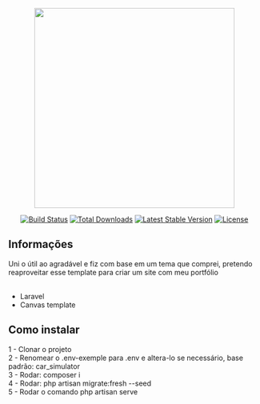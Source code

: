 <p align="center"><a href="https://laravel.com" target="_blank"><img src="https://raw.githubusercontent.com/laravel/art/master/logo-lockup/5%20SVG/2%20CMYK/1%20Full%20Color/laravel-logolockup-cmyk-red.svg" width="400"></a></p>

<p align="center">
<a href="https://travis-ci.org/laravel/framework"><img src="https://travis-ci.org/laravel/framework.svg" alt="Build Status"></a>
<a href="https://packagist.org/packages/laravel/framework"><img src="https://img.shields.io/packagist/dt/laravel/framework" alt="Total Downloads"></a>
<a href="https://packagist.org/packages/laravel/framework"><img src="https://img.shields.io/packagist/v/laravel/framework" alt="Latest Stable Version"></a>
<a href="https://packagist.org/packages/laravel/framework"><img src="https://img.shields.io/packagist/l/laravel/framework" alt="License"></a>
</p>

## Informações
Uni o útil ao agradável e fiz com base em um tema que comprei, pretendo reaproveitar esse template para criar um site com meu portfólio<br>
<br>
- Laravel<br>
- Canvas template<br>

## Como instalar

1 - Clonar o projeto<br>
2 - Renomear o .env-exemple para .env e altera-lo se necessário, base padrão: car_simulator<br>
3 - Rodar: composer i<br>
4 - Rodar: php artisan migrate:fresh --seed<br>
5 - Rodar o comando php artisan serve<br>
